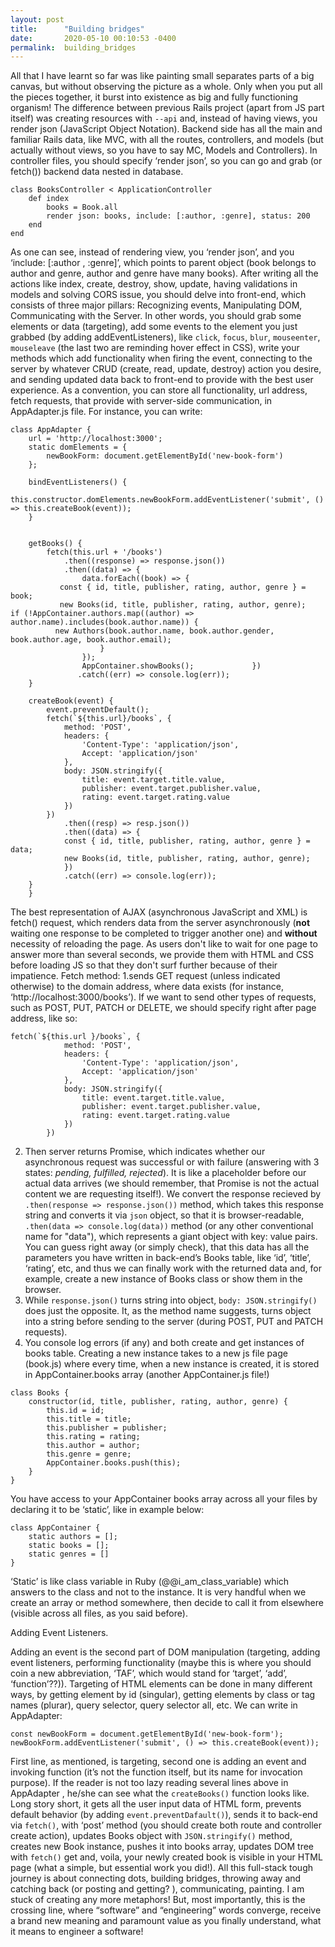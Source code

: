 ```yaml
---
layout: post
title:      "Building bridges"
date:       2020-05-10 00:10:53 -0400
permalink:  building_bridges
---
```


All that I have learnt so far was like painting small separates parts of a big canvas, but without observing the picture as a whole. Only when you put all the pieces together, it burst into existence as big and fully functioning organism!
The difference between previous Rails project (apart from JS part itself) was creating resources with `--api` and, instead of having views, you render json (JavaScript Object Notation). Backend side has all the main and familiar Rails data, like MVC, with all the routes, controllers, and models (but actually without views, so you have to say MC, Models and Controllers). In controller files, you should specify ‘render json’, so you can go and grab (or fetch()) backend data nested in database.

```
class BooksController < ApplicationController
    def index
        books = Book.all
        render json: books, include: [:author, :genre], status: 200
    end
end
```

As one can see, instead of rendering view, you ‘render json’, and you ‘include: [:author , :genre]’, which points to parent object (book belongs to author and genre, author and genre have many books). After writing all the actions like index, create, destroy, show, update, having validations in models and solving CORS issue, you should delve into front-end, which consists of three major pillars: Recognizing events, Manipulating DOM, Communicating with the Server. In other words, you should grab some elements or data (targeting), add some events to the element you just grabbed (by adding addEventListeners), like `click`, `focus`, `blur`, `mouseenter`, `mouseleave` (the last two are reminding hover effect in CSS), write your methods which add functionality when firing the event, connecting to the server by whatever CRUD (create, read, update, destroy) action you desire, and sending updated data back to front-end to provide with the best user experience.
As a convention, you can store all functionality, url address, fetch requests, that provide with server-side communication, in AppAdapter.js file. For instance, you can write:

```
class AppAdapter {
    url = 'http://localhost:3000';
    static domElements = {
        newBookForm: document.getElementById('new-book-form')
    };

    bindEventListeners() {
        this.constructor.domElements.newBookForm.addEventListener('submit', () => this.createBook(event));
    }


    getBooks() {
        fetch(this.url + '/books')
            .then((response) => response.json())
            .then((data) => {
                data.forEach((book) => {
           const { id, title, publisher, rating, author, genre } = book;
           new Books(id, title, publisher, rating, author, genre);   if (!AppContainer.authors.map((author) => author.name).includes(book.author.name)) {
          new Authors(book.author.name, book.author.gender, book.author.age, book.author.email);
                    }
                });
                AppContainer.showBooks();             })
               .catch((err) => console.log(err));
    }

    createBook(event) {
        event.preventDefault();
        fetch(`${this.url}/books`, {
            method: 'POST',
            headers: {
                'Content-Type': 'application/json',
                Accept: 'application/json'
            },
            body: JSON.stringify({
                title: event.target.title.value,
                publisher: event.target.publisher.value,
                rating: event.target.rating.value
            })
        })
            .then((resp) => resp.json())
            .then((data) => {
            const { id, title, publisher, rating, author, genre } = data;
            new Books(id, title, publisher, rating, author, genre);
            })
            .catch((err) => console.log(err));
    }
	}
```

The best representation of AJAX (asynchronous JavaScript and XML) is fetch() request, which renders data from the server asynchronously (**not** waiting one response to be completed to trigger another one) and **without** necessity of reloading the page. As users don't like to wait for one page to answer more than several seconds, we provide them with HTML and CSS before loading JS so that they don't surf further because of their impatience. 
Fetch method:
1.sends GET request (unless indicated otherwise) to the domain address, where data exists (for instance, ‘http://localhost:3000/books’). If we want to send other types of requests, such as POST, PUT, PATCH or DELETE, we should specify right after page address, like so:
```
fetch(`${this.url }/books`, {
			method: 'POST',
			headers: {
				'Content-Type': 'application/json',
				Accept: 'application/json'
			},
			body: JSON.stringify({
				title: event.target.title.value,
				publisher: event.target.publisher.value,
				rating: event.target.rating.value
			})
		})
```
2. Then server returns Promise, which indicates whether our asynchronous request was successful or with failure (answering with 3 states: *pending, fulfilled, rejected*). It is like a placeholder before our actual data arrives (we should remember, that Promise is not the actual content we are requesting itself!). We convert the response recieved by `.then(response => response.json())` method, which takes this response string and converts it via `json` object, so that it is browser-readable, `.then(data => console.log(data))` method (or any other conventional name for "data"), which represents a giant object with key: value pairs. You can guess right away (or simply check), that this data has all the parameters you have written in back-end’s Books table, like ‘id’, ‘title’, ‘rating’, etc, and thus we can finally work with the returned data and, for example, create a new instance of Books class or show them in the browser. 
3. While `response.json()` turns string into object, `body: JSON.stringify()` does just the opposite. It, as the method name suggests, turns object into a string before sending to the server (during POST, PUT and PATCH requests).
4. You console log errors (if any) and both create and get instances of books table. Creating a new instance takes to a new js file page (book.js) where every time, when a new instance is created, it is stored in AppContainer.books array (another AppContainer.js file!)

```
class Books {
    constructor(id, title, publisher, rating, author, genre) {
        this.id = id;
        this.title = title;
        this.publisher = publisher;
        this.rating = rating;
        this.author = author;
        this.genre = genre;
        AppContainer.books.push(this); 
    }
}
```

You have access to your AppContainer books array across all your files by declaring it to be ‘static’, like in example below:

```
class AppContainer {
    static authors = []; 
    static books = [];
    static genres = []
}
```

‘Static’ is like class variable in Ruby (@@i_am_class_variable) which answers to the class and not to the instance. It is very handful when we create an array or method somewhere, then decide to call it from elsewhere (visible across all files, as you said before).

Adding Event Listeners.

Adding an event is the second part of DOM manipulation (targeting, adding event listeners, performing functionality (maybe this is where you should coin a new abbreviation, ‘TAF’, which would stand for ‘target’, ‘add’, ‘function’??)). Targeting of HTML elements can be done in many different ways, by getting element by id (singular), getting elements by class or tag names (plurar), query selector, query selector all, etc. We can write in AppAdapter:

```
const newBookForm = document.getElementById('new-book-form');
newBookForm.addEventListener('submit', () => this.createBook(event));
```

First line, as mentioned, is targeting, second one is adding an event and invoking function (it’s not the function itself, but its name for invocation purpose). If the reader is not too lazy reading several lines above in AppAdapter , he/she can see what the `createBooks()` function looks like. Long story short, it gets all the user input data of HTML form, prevents default behavior (by adding `event.preventDafault()`), sends it to back-end via `fetch()`, with ‘post’ method (you  should create both route and controller create action), updates Books object with `JSON.stringify()` method, creates new Book instance, pushes it into books array, updates DOM tree with `fetch()` get and, voila, your newly created book is visible in your HTML page (what a simple, but essential work you did!). 
All this full-stack tough journey is about connecting dots, building bridges, throwing away and catching back (or posting and getting? ), communicating, painting. I am stuck of creating any more metaphors! But, most importantly, this is the crossing line, where “software” and “engineering” words converge, receive a brand new meaning and paramount value as you finally understand, what it means to engineer a software!

